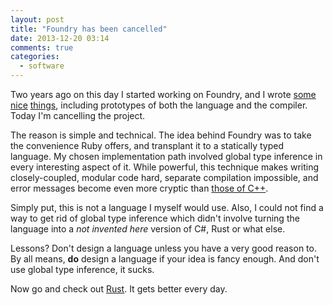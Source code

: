 ```yaml
---
layout: post
title: "Foundry has been cancelled"
date: 2013-12-20 03:14
comments: true
categories:
  - software
---
```


Two years ago on this day I started working on Foundry, and I wrote [some][f1] [nice][f2]
[things][f3], including prototypes of both the language and the compiler. Today I'm cancelling
the project.

The reason is simple and technical. The idea behind Foundry was to take the convenience Ruby offers,
and transplant it to a statically typed language. My chosen implementation path involved global
type inference in every interesting aspect of it. While powerful, this technique makes writing
closely-coupled, modular code hard, separate compilation impossible, and error messages become
even more cryptic than [those of C++][cpperr].

Simply put, this is not a language I myself would use. Also, I could not find a way to get rid of
global type inference which didn't involve turning the language into a _not invented here_ version
of C#, Rust or what else.

Lessons? Don't design a language unless you have a very good reason to. By all means, **do** design
a language if your idea is fancy enough. And don't use global type inference, it sucks.

Now go and check out [Rust][rust]. It gets better every day.

  [f1]: /blog/2011/12/21/statically-compiled-ruby/
  [f2]: /blog/2012/12/06/a-language-for-embedded-developers/
  [f3]: /blog/2013/07/30/metaprogramming-in-foundry/
  [cpperr]: http://tgceec.tumblr.com/
  [rust]: http://rust-lang.org/

